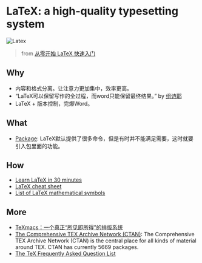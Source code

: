 # LaTeX: a high-quality typesetting system

 

![Latex](https://i.imgur.com/5pR1aKq.png)

> from [从零开始 LaTeX 快速入门](http://liuchengxu.org/blog-cn/posts/quick-latex/)

## Why 

- 内容和格式分离。让注意力更加集中，效率更高。
- “LaTeX可以保留写作的全过程，而word只能保留最终结果。” by [组诗耶](https://www.zhihu.com/question/24337529/answer/32587191)
- LaTeX + 版本控制，完爆Word。

## What 

- [Package](http://topspeedsnail.com/d-latex-package-intro/): LaTeX默认提供了很多命令，但是有时并不能满足需要，这时就要引入包里面的功能。

## How 

- [Learn LaTeX in 30 minutes](https://www.overleaf.com/learn/latex/Learn_LaTeX_in_30_minutes)
- [LaTeX cheat sheet](https://wch.github.io/latexsheet/)
- [List of LaTeX mathematical symbols](https://oeis.org/wiki/List_of_LaTeX_mathematical_symbols)



## More

- [TeXmacs：一个真正“所见即所得”的排版系统](http://www.yinwang.org/blog-cn/2012/09/18/texmacs)	
- [The Com­pre­hen­sive TEX Archive Net­work (CTAN)](https://ctan.org/): The Com­pre­hen­sive TEX Archive Net­work (CTAN) is the cen­tral place for all kinds of ma­te­rial around TEX. CTAN has cur­rently 5669 pack­ages. 
- [The TeX Frequently Asked Question List](https://texfaq.org/)